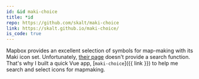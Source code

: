 ```yaml
---
id: &id maki-choice
title: *id
repo: https://github.com/skalt/maki-choice
link: https://skalt.github.io/maki-choice/
is_code: true
---
```


Mapbox provides an excellent selection of symbols for map-making with its
Maki icon set. Unfortunately,
[their page](https://www.mapbox.com/maki-icons/) doesn't provide
a search function.
That's why I built a quick Vue app, [`maki-choice`]({{ link }})
to help me search and select icons for mapmaking.
